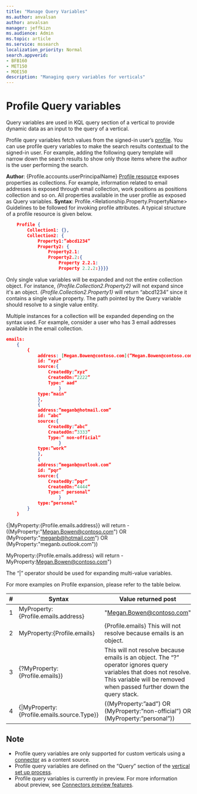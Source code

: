 ```yaml
--- 
title: "Manage Query Variables" 
ms.author: anvalsan 
author: anvalsan 
manager: jeffkizn 
ms.audience: Admin 
ms.topic: article 
ms.service: mssearch 
localization_priority: Normal 
search.appverid: 
- BFB160 
- MET150 
- MOE150 
description: "Managing query variables for verticals" 
--- 
```


# Profile Query variables

Query variables are used in KQL query section of a vertical to provide dynamic data as an input to the query of a vertical.

Profile query variables fetch values from the signed-in user’s [profile](https://docs.microsoft.com/graph/api/resources/profile?view=graph-rest-beta). You can use profile query variables to make the search results contextual to the signed-in user. For example, adding the following query template will narrow down the search results to show only those items where the author is the user performing the search.

**Author**: {Profile.accounts.userPrincipalName}
[Profile resource](https://docs.microsoft.com/graph/api/resources/profile?view=graph-rest-beta) exposes properties as collections. For example, information related to email addresses is exposed through email collection, work positions as positions collection and so on. All properties available in the user profile as exposed as Query variables.
**Syntax**: Profile.<Relationship.Property.PropertyName>
Guidelines to be followed for invoking profile attributes. A typical structure of a profile resource is given below.
```JSON
    Profile {
        Collection1: {},
        Collection2: {
            Property1:”abcd1234”
            Property2: {
                Property2.1:
                Property2.2:{
                    Property 2.2.1:
                    Property 2.2.2:}}}}
```

Only single value variables will be expanded and not the entire collection object. For instance, _{Profile.Collection2.Property2}_ will not expand since it's an object. _{Profile.Collection2.Property1}_ will return “abcd1234” since it contains a single value property. The path pointed by the Query variable should resolve to a single value entity.

Multiple instances for a collection will be expanded depending on the syntax used. For example, consider a user who has 3 email addresses available in the email collection.
```JSON
emails:
    {
        {
            address: [Megan.Bowen@contoso.com](”Megan.Bowen@contoso.com”)
            id: “xyz”
            source:{  
                CreatedBy:”xyz”  
                CreatedOn:”2222”  
                Type:” aad”  
                    }  
            type:”main”  
            },  
            {  
            address:”meganb@hotmail.com”  
            id: “abc”  
            source:{  
                CreatedBy:”abc”  
                CreatedOn:”3333”  
                Type:” non-official”  
                    }  
            type:”work”  
            },  
            {  
            address:”meganb@outlook.com”  
            id: “pqr”  
            source:{  
                CreatedBy:”pqr”  
                CreatedOn:”4444”  
                Type:” personal”
                    }  
            type:”personal”  
        }  
    }
```

{&#124;MyProperty:{Profile.emails.address}} will return -
((MyProperty:"Megan.Bowen@contoso.com") OR (MyProperty:"meganb@hotmail.com") OR (MyProperty:"meganb.outlook.com"))

MyProperty:{Profile.emails.address} will return -
MyProperty:Megan.Bowen@contoso.com")

The “&#124;” operator should be used for expanding multi-value variables.  

For more examples on Profile expansion, please refer to the table below.

| #         | Syntax |  Value returned post   |
| --------- | ------ | --- |
| 1    | MyProperty: {Profile.emails.address}  |   "Megan.Bowen@contoso.com"  |
| 2 | MyProperty:{Profile.emails}   |    {Profile.emails} This will not resolve because emails is an object.|
| 3    | {?MyProperty:{Profile.emails}} |  This will not resolve because emails is an object. The “?” operator ignores query variables that does not resolve. This variable will be removed when passed further down the query stack.   |
| 4 | {&#124;MyProperty: {Profile.emails.source.Type}}    |  ((MyProperty:”aad”) OR (MyProperty:”non-official”) OR (MyProperty:”personal”))    |

## **Note**

- Profile query variables are only supported for custom verticals using a [connector](https://docs.microsoft.com/microsoftsearch/connectors-overview) as a content source.
- Profile query variables are defined on the “Query” section of the [vertical set up process](https://docs.microsoft.com/microsoftsearch/customize-search-page#step-1-create-the-search-vertical).
- Profile query variables is currently in preview. For more information about preview, see [Connectors preview features](https://docs.microsoft.com/microsoftsearch/connectors-overview#what-are-the-preview-features).
